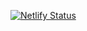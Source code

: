 [![Netlify Status](https://api.netlify.com/api/v1/badges/ef6edb95-c401-46a3-841e-f2f5389d5381/deploy-status)](https://app.netlify.com/sites/artiom-shlyusberg/deploys)
